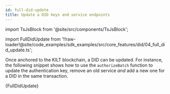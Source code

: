 ```yaml
---
id: full-did-update
title: Update a DID keys and service endpoints
---
```


import TsJsBlock from '@site/src/components/TsJsBlock';

import FullDidUpdate from '!!raw-loader!@site/code_examples/sdk_examples/src/core_features/did/04_full_did_update.ts';

Once anchored to the KILT blockchain, a DID can be updated.
For instance, the following snippet shows how to use the `authorizeBatch` function to update the authentication key, remove an old service *and* add a new one for a DID in the same transaction.

<TsJsBlock>
  {FullDidUpdate}
</TsJsBlock>
